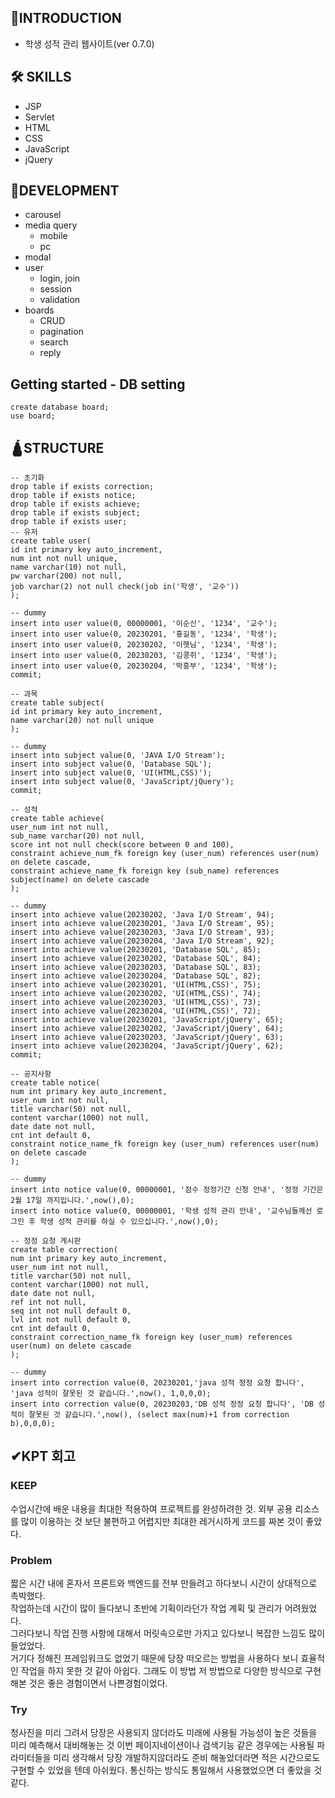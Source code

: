 ## 📢INTRODUCTION
* 학생 성적 관리 웹사이트(ver 0.7.0)
## 🛠 SKILLS
* JSP
* Servlet
* HTML
* CSS
* JavaScript
* jQuery
## 🗽DEVELOPMENT
* carousel
* media query
  * mobile
  * pc
* modal
* user
  * login, join
  * session
  * validation
* boards
  * CRUD 
  * pagination
  * search
  * reply

## Getting started - DB setting
```
create database board;
use board;
```
## 🛕STRUCTURE
```
-- 초기화
drop table if exists correction;
drop table if exists notice;
drop table if exists achieve;
drop table if exists subject;
drop table if exists user;
-- 유저
create table user(
id int primary key auto_increment,
num int not null unique,
name varchar(10) not null,
pw varchar(200) not null,
job varchar(2) not null check(job in('학생', '교수'))
);

-- dummy
insert into user value(0, 00000001, '이순신', '1234', '교수');
insert into user value(0, 20230201, '홍길동', '1234', '학생');
insert into user value(0, 20230202, '이햇님', '1234', '학생');
insert into user value(0, 20230203, '김콩쥐', '1234', '학생');
insert into user value(0, 20230204, '박흥부', '1234', '학생');
commit;

-- 과목
create table subject(
id int primary key auto_increment,
name varchar(20) not null unique
);

-- dummy
insert into subject value(0, 'JAVA I/O Stream');
insert into subject value(0, 'Database SQL');
insert into subject value(0, 'UI(HTML,CSS)');
insert into subject value(0, 'JavaScript/jQuery');
commit;

-- 성적
create table achieve(
user_num int not null,
sub_name varchar(20) not null,
score int not null check(score between 0 and 100),
constraint achieve_num_fk foreign key (user_num) references user(num) on delete cascade,
constraint achieve_name_fk foreign key (sub_name) references subject(name) on delete cascade
);

-- dummy
insert into achieve value(20230202, 'Java I/O Stream', 94);
insert into achieve value(20230201, 'Java I/O Stream', 95);
insert into achieve value(20230203, 'Java I/O Stream', 93);
insert into achieve value(20230204, 'Java I/O Stream', 92);
insert into achieve value(20230201, 'Database SQL', 85);
insert into achieve value(20230202, 'Database SQL', 84);
insert into achieve value(20230203, 'Database SQL', 83);
insert into achieve value(20230204, 'Database SQL', 82);
insert into achieve value(20230201, 'UI(HTML,CSS)', 75);
insert into achieve value(20230202, 'UI(HTML,CSS)', 74);
insert into achieve value(20230203, 'UI(HTML,CSS)', 73);
insert into achieve value(20230204, 'UI(HTML,CSS)', 72);
insert into achieve value(20230201, 'JavaScript/jQuery', 65);
insert into achieve value(20230202, 'JavaScript/jQuery', 64);
insert into achieve value(20230203, 'JavaScript/jQuery', 63);
insert into achieve value(20230204, 'JavaScript/jQuery', 62);
commit;

-- 공지사항
create table notice(
num int primary key auto_increment,
user_num int not null,
title varchar(50) not null,
content varchar(1000) not null,
date date not null,
cnt int default 0,
constraint notice_name_fk foreign key (user_num) references user(num) on delete cascade
);

-- dummy
insert into notice value(0, 00000001, '점수 정정기간 신청 안내', '정정 기간은 2월 17일 까지입니다.',now(),0);
insert into notice value(0, 00000001, '학생 성적 관리 안내', '교수님들께선 로그인 후 학생 성적 관리를 하실 수 있으십니다.',now(),0);

-- 정정 요청 게시판
create table correction(
num int primary key auto_increment,
user_num int not null,
title varchar(50) not null,
content varchar(1000) not null,
date date not null,
ref int not null,
seq int not null default 0,
lvl int not null default 0,
cnt int default 0,
constraint correction_name_fk foreign key (user_num) references user(num) on delete cascade
);

-- dummy
insert into correction value(0, 20230201,'java 성적 정정 요청 합니다', 'java 성적이 잘못된 것 같습니다.',now(), 1,0,0,0);
insert into correction value(0, 20230203,'DB 성적 정정 요청 합니다', 'DB 성적이 잘못된 것 같습니다.',now(), (select max(num)+1 from correction b),0,0,0);
```
## ✔KPT 회고
### KEEP
수업시간에 배운 내용을 최대한 적용하여 프로젝트를 완성하려한 것. 
외부 공용 리소스를 많이 이용하는 것 보단 불편하고 어렵지만 최대한 레거시하게 코드를 짜본 것이 좋았다.

### Problem
짧은 시간 내에 혼자서 프론트와 백엔드를 전부 만들려고 하다보니 시간이 상대적으로 촉박했다.   
작업하는데 시간이 많이 들다보니 초반에 기획이라던가 작업 계획 및 관리가 어려웠었다.  
그러다보니 작업 진행 사항에 대해서 머릿속으로만 가지고 있다보니 복잡한 느낌도 많이 들었었다.   
거기다 정해진 프레임워크도 없었기 때문에 당장 떠오르는 방법을 사용하다 보니 효율적인 작업을 하지 못한 것 같아 아쉽다.
그래도 이 방법 저 방법으로 다양한 방식으로 구현해본 것은 좋은 경험이면서 나쁜경험이었다. 

### Try
청사진을 미리 그려서 당장은 사용되지 않더라도 미래에 사용될 가능성이 높은 것들을 미리 예측해서 대비해놓는 것
이번 페이지네이션이나 검색기능 같은 경우에는 사용될 파라미터들을 미리 생각해서 당장 개발하지않더라도 준비 해놓았더라면 적은 시간으로도 구현할 수 있었을 텐데 아쉬웠다.
통신하는 방식도 통일해서 사용했었으면 더 좋았을 것 같다.
